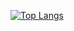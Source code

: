 [![Top Langs](https://github-readme-stats.vercel.app/api/top-langs/?username=gabrielebonfim&layout=compact)](https://github.com/anuraghazra/github-readme-stats)
